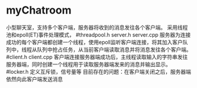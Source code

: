 # myChatroom
小型聊天室，支持多个客户端，服务器将收到的消息发往各个客户端。
采用线程池和epoll(ET)事件处理模式，
#threadpool.h server.h server.cpp 服务器为连接成功的每个客户端都创建一个线程，使用epoll监听客户端连接，将其加入客户队列中，线程从队列中抢占任务，从当前客户端读取消息并将消息发往各个客户端。
#client.h client.cpp 客户端连接服务器端成功后，主线程读取输入的字符串发往服务器端，同时创建一个线程用于读取服务器端发来的消息并输出显示。
#locker.h 定义互斥锁，信号量等
目前存在的问题：在客户端关闭之后，服务器端依然向此客户端发送消息
